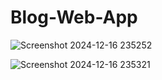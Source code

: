 # Blog-Web-App
![Screenshot 2024-12-16 235252](https://github.com/user-attachments/assets/308aa63b-67b4-40e1-bb12-0f49ab7114fd)





![Screenshot 2024-12-16 235321](https://github.com/user-attachments/assets/ebea3e0e-8e3f-4d1e-973b-dfb3708f1b2b)
